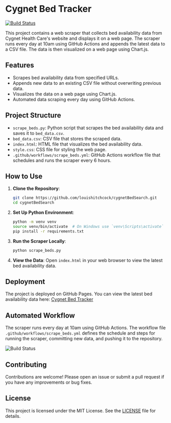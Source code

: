 # Cygnet Bed Tracker

[![Build Status](https://github.com/louishitchcock/cygnetBedSearch/actions/workflows/scrape_beds.yml/badge.svg)](https://github.com/louishitchcock/cygnetBedSearch/actions)

This project contains a web scraper that collects bed availability data from Cygnet Health Care's website and displays it on a web page. The scraper runs every day at 10am using GitHub Actions and appends the latest data to a CSV file. The data is then visualized on a web page using Chart.js.

## Features

- Scrapes bed availability data from specified URLs.
- Appends new data to an existing CSV file without overwriting previous data.
- Visualizes the data on a web page using Chart.js.
- Automated data scraping every day using GitHub Actions.

## Project Structure

- `scrape_beds.py`: Python script that scrapes the bed availability data and saves it to `bed_data.csv`.
- `bed_data.csv`: CSV file that stores the scraped data.
- `index.html`: HTML file that visualizes the bed availability data.
- `style.css`: CSS file for styling the web page.
- `.github/workflows/scrape_beds.yml`: GitHub Actions workflow file that schedules and runs the scraper every 6 hours.

## How to Use

1. **Clone the Repository**: 
    ```sh
    git clone https://github.com/louishitchcock/cygnetBedSearch.git
    cd cygnetBedSearch
    ```

2. **Set Up Python Environment**:
    ```sh
    python -m venv venv
    source venv/bin/activate  # On Windows use `venv\Scripts\activate`
    pip install -r requirements.txt
    ```

3. **Run the Scraper Locally**:
    ```sh
    python scrape_beds.py
    ```

4. **View the Data**:
    Open `index.html` in your web browser to view the latest bed availability data.

## Deployment

The project is deployed on GitHub Pages. You can view the latest bed availability data here: [Cygnet Bed Tracker](https://louishitchcock.github.io/cygnetBedSearch/)

## Automated Workflow

The scraper runs every day at 10am using GitHub Actions. The workflow file `.github/workflows/scrape_beds.yml` defines the schedule and steps for running the scraper, committing new data, and pushing it to the repository.

![Build Status](https://github.com/louishitchcock/cygnetBedSearch/actions/workflows/scrape_beds.yml/badge.svg)

## Contributing

Contributions are welcome! Please open an issue or submit a pull request if you have any improvements or bug fixes.

## License

This project is licensed under the MIT License. See the [LICENSE](LICENSE) file for details.
